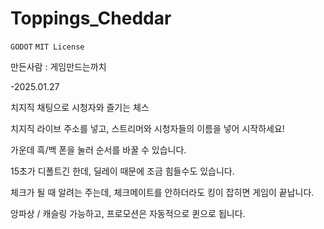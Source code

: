 # Toppings_Cheddar

 `GODOT` `MIT License`
 
만든사람 : 게임만드는까치

-2025.01.27

치지직 채팅으로 시청자와 즐기는 체스

치지직 라이브 주소를 넣고, 스트리머와 시청자들의 이름을 넣어 시작하세요!

가운데 흑/백 폰을 눌러 순서를 바꿀 수 있습니다.

15초가 디폴트긴 한데, 딜레이 때문에 조금 힘들수도 있습니다.

체크가 될 때 알려는 주는데, 체크메이트를 안하더라도 킹이 잡히면 게임이 끝납니다.

앙파상 / 캐슬링 가능하고, 프로모션은 자동적으로 퀸으로 됩니다.
